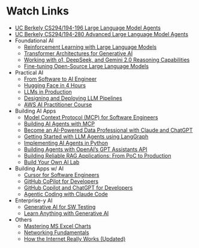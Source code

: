 # Watch Links

- [UC Berkely CS294/194-196 Large Language Model Agents](https://rdi.berkeley.edu/llm-agents/f24)
- [UC Berkely CS294/194-280 Advanced Large Language Model Agents](https://rdi.berkeley.edu/adv-llm-agents/sp25)
- Foundational AI
  - [Reinforcement Learning with Large Language Models](https://learning.oreilly.com/live-events/reinforcement-learning-with-large-language-models/0636920095685/0642572174057/)
  - [Transformer Architectures for Generative AI](https://learning.oreilly.com/live-events/transformer-architectures-for-generative-ai/0642572010589/0642572186289/)
  - [Working with o1, DeepSeek, and Gemini 2.0 Reasoning Capabilities](https://learning.oreilly.com/live-events/working-with-o1-deepseek-and-gemini-20-reasoning-capabilities/0642572015593/0642572169015/)
  - [Fine-tuning Open-Source Large Language Models](https://learning.oreilly.com/live-events/fine-tuning-open-source-large-language-models/0642572011954/0642572168896/)
- Practical AI
  - [From Software to AI Engineer](https://learning.oreilly.com/live-events/from-software-engineer-to-ai-data-scientist/0642572007671/0642572016233/)
  - [Hugging Face in 4 Hours](https://learning.oreilly.com/live-events/hugging-face-in-4-hours/0790145056533/0642572186401/)
  - [LLMs in Production](https://learning.oreilly.com/live-events/large-language-models-in-production/0636920098590/0642572016379/)
  - [Designing and Deploying LLM Pipelines](https://learning.oreilly.com/live-events/designing-and-deploying-llm-pipelines/0642572014796/0642572014795/)
  - [AWS AI Practitioner Course](https://learning.oreilly.com/live-events/aws-ai-practitioner-crash-course/0642572014740/0642572014739/)
- Building AI Apps
  - [Model Context Protocol (MCP) for Software Engineers](https://learning.oreilly.com/live-events/model-context-protocol-mcp-for-software-engineers/0642572182885/0642572182878/)
  - [Building AI Agents with MCP](https://learning.oreilly.com/live-events/building-ai-agents-with-model-context-protocol-mcp/0642572182441/0642572182434/)
  - [Become an AI-Powered Data Professional with Claude and ChatGPT](https://learning.oreilly.com/live-events/become-an-ai-powered-data-professional-with-claude-and-chatgpt/0642572177812/0642572177805/)
  - [Getting Started with LLM Agents using LangGraph](https://learning.oreilly.com/live-events/getting-started-with-llm-agents-using-langgraph/0790145047100/0642572168278/)
  - [Implementing AI Agents in Python](https://learning.oreilly.com/live-events/implementing-ai-agents-in-python/0642572016291/0642572016290/)
  - [Building Agents with OpenAI’s GPT Assistants API](https://learning.oreilly.com/live-events/building-agents-with-openais-gpt-assistants-api/0642572010712/0642572168155/)
  - [Building Reliable RAG Applications: From PoC to Production](https://learning.oreilly.com/live-events/building-reliable-rag-applications-from-poc-to-production/0642572012347/0642572012346/)
  - [Build Your Own AI Lab](https://learning.oreilly.com/live-events/build-your-own-ai-lab/0642572007495/0642572013857/)
- Building Apps w/ AI
  - [Cursor for Software Engineers](https://learning.oreilly.com/live-events/cursor-for-software-engineers/0642572012981/0642572016022/)
  - [GitHub CoPilot for Developers](https://learning.oreilly.com/live-events/github-copilot-for-developers/0636920094356/0642572016172/)
  - [GitHub Copilot and ChatGPT for Developers](https://learning.oreilly.com/live-events/github-copilot-and-chatgpt-for-developers/0642572005217/0642572016310/)
  - [Agentic Coding with Claude Code](https://learning.oreilly.com/live-events/agentic-coding-with-claude-code/0642572184049/0642572184032/)
- Enterprise-y AI
  - [Generative AI for SW Testing](https://learning.oreilly.com/live-events/generative-ai-for-software-testing/0642572016283/0642572016282/)
  - [Learn Anything with Generative AI](https://learning.oreilly.com/live-events/learn-anything-with-generative-ai/0642572169145/0642572169138/)
- Others
  - [Mastering MS Excel Charts](https://learning.oreilly.com/live-events/mastering-microsoft-excel-charts/0636920059854/0642572012824/)
  - [Networking Fundamentals](https://learning.oreilly.com/live-events/networking-fundamentals/0642572005369/0642572187590/)
  - [How the Internet Really Works (Updated)](https://learning.oreilly.com/live-events/how-the-internet-really-works-updated/0636920507659/0642572191573/)
